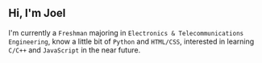 ## Hi, I'm Joel

I'm currently a `Freshman` majoring in `Electronics & Telecommunications Engineering`, know a little bit of `Python` and `HTML/CSS`, interested in learning `C/C++` and `JavaScript` in the near future.

